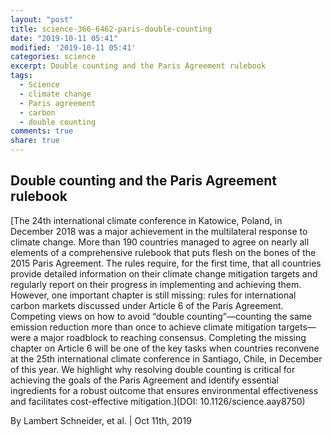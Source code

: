 ```yaml
---
layout: "post"
title: science-366-6462-paris-double-counting
date: "2019-10-11 05:41"
modified: '2019-10-11 05:41'
categories: science
excerpt: Double counting and the Paris Agreement rulebook
tags:
  - Science
  - climate change
  - Paris agreement
  - carbon
  - double counting
comments: true
share: true
---
```


## Double counting and the Paris Agreement rulebook

[The 24th international climate conference in Katowice, Poland, in December 2018 was a major achievement in the multilateral response to climate change. More than 190 countries managed to agree on nearly all elements of a comprehensive rulebook that puts flesh on the bones of the 2015 Paris Agreement. The rules require, for the first time, that all countries provide detailed information on their climate change mitigation targets and regularly report on their progress in implementing and achieving them. However, one important chapter is still missing: rules for international carbon markets discussed under Article 6 of the Paris Agreement. Competing views on how to avoid “double counting”—counting the same emission reduction more than once to achieve climate mitigation targets—were a major roadblock to reaching consensus. Completing the missing chapter on Article 6 will be one of the key tasks when countries reconvene at the 25th international climate conference in Santiago, Chile, in December of this year. We highlight why resolving double counting is critical for achieving the goals of the Paris Agreement and identify essential ingredients for a robust outcome that ensures environmental effectiveness and facilitates cost-effective mitigation.](DOI: 10.1126/science.aay8750)

By Lambert Schneider, et al. | Oct 11th, 2019
